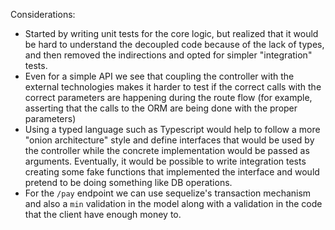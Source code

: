 Considerations:

- Started by writing unit tests for the core logic, but realized that it would be hard to understand the decoupled code because of the lack of types, and then removed the indirections and opted for simpler "integration" tests.
- Even for a simple API we see that coupling the controller with the external technologies makes it harder to test if the correct calls with the correct parameters are happening during the route flow (for example, asserting that the calls to the ORM are being done with the proper parameters)
- Using a typed language such as Typescript would help to follow a more "onion architecture" style and define interfaces that would be used by the controller while the concrete implementation would be passed as arguments. Eventually, it would be possible to write integration tests creating some fake functions that implemented the interface and would pretend to be doing something like DB operations.
- For the `/pay` endpoint we can use sequelize's transaction mechanism and also a `min` validation in the model along with a validation in the code that the client have enough money to.